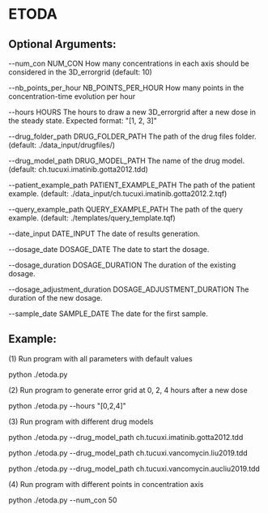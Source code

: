 # ETODA


## Optional Arguments:

  --num_con NUM_CON     How many concentrations in each axis should be
                        considered in the 3D_errorgrid (default: 10)
                        
  --nb_points_per_hour NB_POINTS_PER_HOUR
                        How many points in the concentration-time evolution
                        per hour 
                        
  --hours HOURS         The hours to draw a new 3D_errorgrid after a new dose
                        in the steady state. Expected format: "[1, 2, 3]"    
                        
  --drug_folder_path DRUG_FOLDER_PATH
                        The path of the drug files folder. (default:
                        ./data_input/drugfiles/)
                        
  --drug_model_path DRUG_MODEL_PATH
                        The name of the drug model. (default:
                        ch.tucuxi.imatinib.gotta2012.tdd)
                        
  --patient_example_path PATIENT_EXAMPLE_PATH
                        The path of the patient example. (default:
                        ./data_input/ch.tucuxi.imatinib.gotta2012.2.tqf)
                        
  --query_example_path QUERY_EXAMPLE_PATH
                        The path of the query example. (default:
                        ./templates/query_template.tqf)
                        
  --date_input DATE_INPUT
                        The date of results generation. 
                        
  --dosage_date DOSAGE_DATE
                        The date to start the dosage. 
                        
  --dosage_duration DOSAGE_DURATION
                        The duration of the existing dosage.
                        
  --dosage_adjustment_duration DOSAGE_ADJUSTMENT_DURATION
                        The duration of the new dosage. 
                        
  --sample_date SAMPLE_DATE
                        The date for the first sample. 
                        
                        


## Example:
(1) Run program with all parameters with default values

python ./etoda.py

(2) Run program to generate error grid at 0, 2, 4 hours after a new dose

python ./etoda.py --hours "[0,2,4]"

(3) Run program with different drug models

python ./etoda.py --drug_model_path ch.tucuxi.imatinib.gotta2012.tdd 

python ./etoda.py --drug_model_path ch.tucuxi.vancomycin.liu2019.tdd

python ./etoda.py --drug_model_path ch.tucuxi.vancomycin.aucliu2019.tdd

(4) Run program with different points in concentration axis

python ./etoda.py --num_con 50
